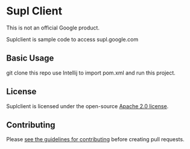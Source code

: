 # Supl Client

This is not an official Google product.

Suplclient is sample code to access supl.google.com

## Basic Usage
git clone this repo
use Intellij to import pom.xml and run this project.

## License

Suplclient is licensed under the open-source [Apache 2.0 license](LICENSE).

## Contributing

Please [see the guidelines for contributing](CONTRIBUTING.md) before creating
pull requests.